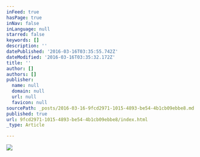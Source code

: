 ```yaml
---
inFeed: true
hasPage: true
inNav: false
inLanguage: null
starred: false
keywords: []
description: ''
datePublished: '2016-03-16T03:35:55.742Z'
dateModified: '2016-03-16T03:35:32.172Z'
title: ''
author: []
authors: []
publisher:
  name: null
  domain: null
  url: null
  favicon: null
sourcePath: _posts/2016-03-16-9fcd2971-1015-4893-be54-4b1cb09ebbe8.md
published: true
url: 9fcd2971-1015-4893-be54-4b1cb09ebbe8/index.html
_type: Article

---
```

![](https://the-grid-user-content.s3-us-west-2.amazonaws.com/94112238-d96f-494e-848f-bf3a81626ca7.jpg)